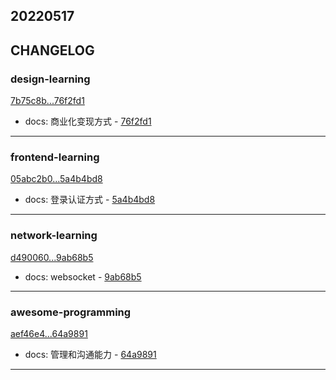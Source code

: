 ## 20220517

## CHANGELOG

### design-learning

[7b75c8b...76f2fd1](https://github.com/zhbhun/design-learning/compare/7b75c8b...76f2fd1)

* docs: 商业化变现方式 - [76f2fd1](https://github.com/zhbhun/design-learning/commit/76f2fd1797a4cb091d4b62ef6090a6e0f0e6bcac)

---

### frontend-learning

[05abc2b0...5a4b4bd8](https://github.com/zhbhun/frontend-learning/compare/05abc2b0...5a4b4bd8)

* docs: 登录认证方式 - [5a4b4bd8](https://github.com/zhbhun/frontend-learning/commit/5a4b4bd8973117be4a70a546bb84b844b3118a0c)

---

### network-learning

[d490060...9ab68b5](https://github.com/zhbhun/network-learning/compare/d490060...9ab68b5)

* docs: websocket - [9ab68b5](https://github.com/zhbhun/network-learning/commit/9ab68b5637f12ded446aaa3210b3e2b6f8484d92)

---

### awesome-programming

[aef46e4...64a9891](https://github.com/zhbhun/awesome-programming/compare/aef46e4...64a9891)

* docs: 管理和沟通能力 - [64a9891](https://github.com/zhbhun/awesome-programming/commit/64a98912a6db9f91475e2d9f4a95c5fdf150ddc8)

---

